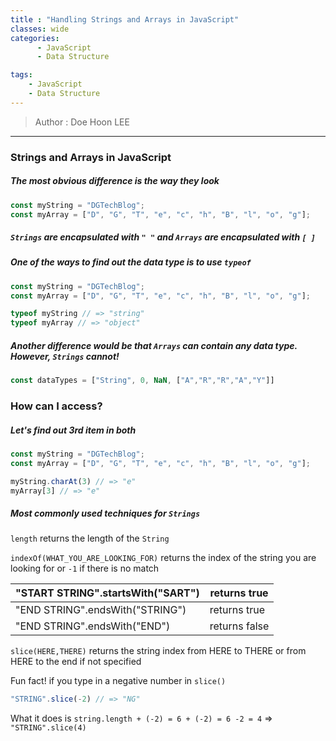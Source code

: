 ```yaml
---
title : "Handling Strings and Arrays in JavaScript"
classes: wide
categories:
      - JavaScript
      - Data Structure

tags:
    - JavaScript
    - Data Structure
---
```


> Author : Doe Hoon LEE

<hr>

### Strings and Arrays in JavaScript

##### The most obvious difference is the way they look

```js
const myString = "DGTechBlog";
const myArray = ["D", "G", "T", "e", "c", "h", "B", "l", "o", "g"];
```

##### `Strings` are encapsulated with `" "` and `Arrays` are encapsulated with `[ ]`

##### One of the ways to find out the data type is to use `typeof`

```js
const myString = "DGTechBlog";
const myArray = ["D", "G", "T", "e", "c", "h", "B", "l", "o", "g"];

typeof myString // => "string"
typeof myArray // => "object"
```

##### Another difference would be that `Arrays` can contain any data type. However, `Strings` cannot!

```js
const dataTypes = ["String", 0, NaN, ["A","R","R","A","Y"]]
```

### How can I access?

##### Let's find out 3rd item in both

```js
const myString = "DGTechBlog";
const myArray = ["D", "G", "T", "e", "c", "h", "B", "l", "o", "g"];

myString.charAt(3) // => "e"
myArray[3] // => "e"
```

##### Most commonly used techniques for `Strings`

`length` returns the length of the `String`

`indexOf(WHAT_YOU_ARE_LOOKING_FOR)` returns the index of the string you are looking for or `-1` if there is no match

| "START STRING".startsWith("SART") | returns true |
| --- | --- |
| "END STRING".endsWith("STRING") | returns true |
| "END STRING".endsWith("END") | returns false |

`slice(HERE,THERE)` returns the string index from HERE to THERE or from HERE to the end if not specified

Fun fact! if you type in a negative number in `slice()`

```js
"STRING".slice(-2) // => "NG"
```

What it does is `string.length + (-2) = 6 + (-2) = 6 -2 = 4` => `"STRING".slice(4)`

